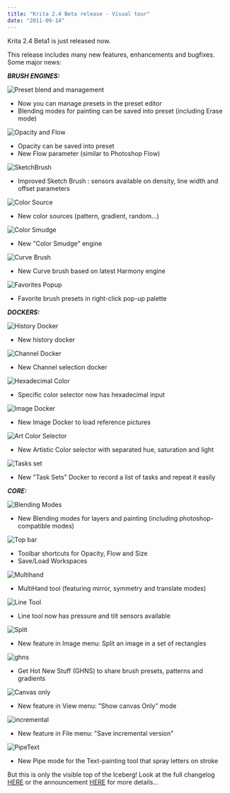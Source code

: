 ```yaml
---
title: "Krita 2.4 Beta release - Visual tour"
date: "2011-09-14"
---
```


Krita 2.4 Beta1 is just released now.

This release includes many new features, enhancements and bugfixes. Some major news:

**_BRUSH ENGINES:_**

![Preset blend and management](http://timotheegiet.com/images/krita/01-BlendPreset.png "Preset blend and management")

- Now you can manage presets in the preset editor
- Blending modes for painting can be saved into preset (including Erase mode)

  

![Opacity and Flow](http://timotheegiet.com/images/krita/02-OpacityFlow.png "Opacity and Flow")

- Opacity can be saved into preset
- New Flow parameter (similar to Photoshop Flow)

  

![SketchBrush](http://timotheegiet.com/images/krita/03-SketchBrush.png "SketchBrush")

- Improved Sketch Brush : sensors available on density, line width and offset parameters

  

![Color Source](http://timotheegiet.com/images/krita/04-ColorSource.png "Color Source")

- New color sources (pattern, gradient, random…)

  

![Color Smudge](http://timotheegiet.com/images/krita/05-ColorSmudge.png "Color Smudge")  

- New "Color Smudge" engine

  

![Curve Brush](http://timotheegiet.com/images/krita/06-CurveBrush.png "Curve Brush")  

- New Curve brush based on latest Harmony engine

  

![Favorites Popup](http://timotheegiet.com/images/krita/07-FavoritesPopup.png "Favorites Popup")  

- Favorite brush presets in right-click pop-up palette

  

**_DOCKERS:_**

![History Docker](http://timotheegiet.com/images/krita/11-HistoryDock.png "History Docker")

- New history docker

  

![Channel Docker](http://timotheegiet.com/images/krita/12-ChannelDock.png "Channel Docker")  

- New Channel selection docker

  

![Hexadecimal Color](http://timotheegiet.com/images/krita/13-HexaColor.png "Hexadecimal Color")  

- Specific color selector now has hexadecimal input

  

![Image Docker](http://timotheegiet.com/images/krita/14-ImageDock.png "Image Docker")  

- New Image Docker to load reference pictures

  

![Art Color Selector](http://timotheegiet.com/images/krita/15-ArtColorDock.png "Art Color Selector")  

- New Artistic Color selector with separated hue, saturation and light

  

![Tasks set](http://timotheegiet.com/images/krita/16-TasksDock.png "Tasks set")  

- New "Task Sets" Docker to record a list of tasks and repeat it easily

  

**_CORE:_**

![Blending Modes](http://timotheegiet.com/images/krita/17-BlendModes.png "Blending Modes")  

  

- New Blending modes for layers and painting (including photoshop-compatible modes)

  

![Top bar](http://timotheegiet.com/images/krita/21-Topbar.png "Top bar")  

- Toolbar shortcuts for Opacity, Flow and Size
- Save/Load Workspaces

  

![Multihand](http://timotheegiet.com/images/krita/22-Multihand.png "Multihand")  

- MultiHand tool (featuring mirror, symmetry and translate modes)

  

![Line Tool](http://timotheegiet.com/images/krita/23-LineTool.png "Line Tool")  

- Line tool now has pressure and tilt sensors available

  

![Split](http://timotheegiet.com/images/krita/24-Split.png "Split")  

- New feature in Image menu: Split an image in a set of rectangles

  

![ghns](http://timotheegiet.com/images/krita/25-ghns.png "ghns")  

- Get Hot New Stuff (GHNS) to share brush presets, patterns and gradients

  

![Canvas only](http://timotheegiet.com/images/krita/26-CanvasOnly.png "Canvas only")  

- New feature in View menu: "Show canvas Only" mode

  

![incremental](http://timotheegiet.com/images/krita/27-incremental.png "incremental")  

- New feature in File menu: "Save incremental version"

  

![PipeText](http://timotheegiet.com/images/krita/28-PipeText.png "Pipe Text")

- New Pipe mode for the Text-painting tool that spray letters on stroke

But this is only the visible top of the Iceberg! Look at the full changelog [HERE](http://krita.org/component/content/article/11-changelogs/92-new-features-in-krita-24 "Changelog") or the announcement [HERE](http://krita.org/component/content/article/10-news/93-first-beta-of-krita-24-released "2.4Beta1 News") for more details…
